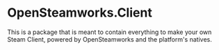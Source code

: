 # OpenSteamworks.Client
This is a package that is meant to contain everything to make your own Steam Client, powered by OpenSteamworks and the platform's natives.
